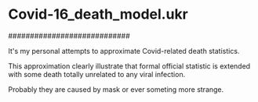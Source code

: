 # Covid-16_death_model.ukr
############################

It's my personal attempts to approximate Covid-related death statistics.

This approximation clearly illustrate that formal official statistic is extended
with some death totally unrelated to any viral infection.

Probably they are caused by mask or ever someting more strange.
